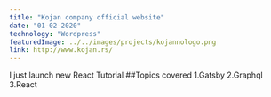 ```yaml
---
title: "Kojan company official website"
date: "01-02-2020"
technology: "Wordpress"
featuredImage: ../../images/projects/kojannologo.png
link: http://www.kojan.rs/
---
```


I just launch new React Tutorial
##Topics covered
1.Gatsby
2.Graphql
3.React
